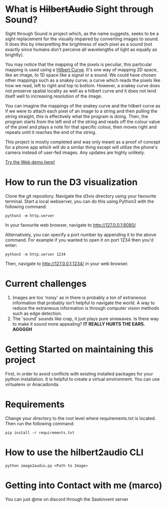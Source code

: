 
# What is ~~HilbertAudio~~ Sight through Sound?

Sight through Sound is project which, as the name suggests, seeks to be a sight replacement for the visually impaired by converting images to sound.  It does this by interpretting the brightness of each pixel as a sound (not exactly since humans don't perceive all wavelengths of light as equally as brightly).

You may notice that the mapping of the pixels is peculiar, this particular mapping is used using a [Hilbert Curve](https://en.wikipedia.org/wiki/Hilbert_curve).  It's one way of mapping 2D space, like an image, to 1D space like a signal or a sound.  We could have chosen other mappings such as a snakey curve; a curve which reads the pixels like how we read, left to right and top to bottom.  However, a snakey curve does not preserve spatial locality as well as a hilbert curve and it does not lend itself well to increasing resolution of the image.  

You can imagine the mappings of the snakey curve and the hilbert curve as if we were to attach each pixel of an image to a string and then pulling the string straight, this is effectively what the program is doing.  Then, the program starts from the left end of the string and reads off the colour value of the pixel and plays a note for that specific colour, then moves right and repeats until it reaches the end of the string.

This project is mostly completed and was only meant as a proof of concept for a phone app which will do a similar thing except will utilize the phone's camera instead of user-fed images.  Any updates are highly unlikely.

[Try the Web demo here!](https://infinity315.github.io/stsdemo/)

# How to run the D3 visualization

Clone the git repository.  Navigate the d3vis directory using your favourite terminal.  Start a local webserver, you can do this using Python3 with the following command:

    python3 -m http.server

In your favourite web browser, navigate to http://127.0.0.1:8080/

Alternatively, you can specify a port number by appending it to the above command.  For example if you wanted to open it on port 1234 then you'd enter: 

    python3 -m http.server 1234

Then, navigate to http://127.0.0.1:1234/ in your web browser.

# Current challenges

1. Images are too 'noisy' as in there is probably a ton of extraneous information that probably isn't helpful to navigate the world.  A way to reduce the extraneous information is through computer vision methods such as edge detection.
2. The 'sound' sounds like crap, it just plays pure sinewaves.  Is there way to make it sound more appealing?  **IT REALLY HURTS THE EARS.  AGGGGH**

# Getting Started on maintaining this project

First, in order to avoid conflicts with existing installed packages for your python installation.  It is helpful to create a virtual environment.  You can use virtualenv or Anacadonda.

# Requirements
Change your directory to the root level where requirements.txt is located.  Then run the following command:

    pip install -r requirements.txt

# How to use the **hilbert2audio** CLI

    python image2audio.py <Path to Image>

# Getting into Contact with me (marco)

You can just @me on discord through the Saskinvent server
